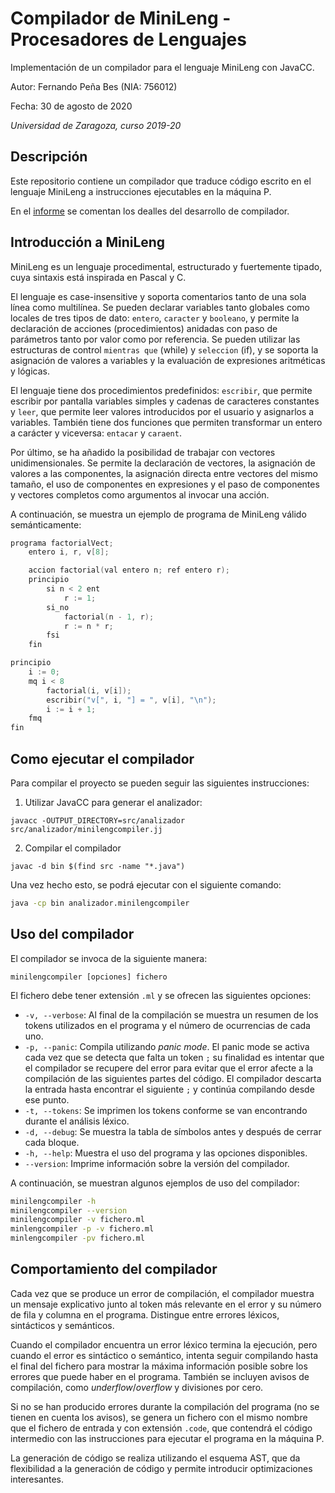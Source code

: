 # Compilador de MiniLeng - Procesadores de Lenguajes
Implementación de un compilador para el lenguaje MiniLeng con JavaCC.

Autor: Fernando Peña Bes (NIA: 756012)

Fecha: 30 de agosto de 2020

*Universidad de Zaragoza, curso 2019-20*

## Descripción
Este repositorio contiene un compilador que traduce código escrito en el lenguaje MiniLeng a instrucciones ejecutables en la máquina P.

En el [informe](doc/MiniLeng-Memoria/main.pdf) se comentan los dealles del desarrollo de compilador.

## Introducción a MiniLeng
MiniLeng es un lenguaje procedimental, estructurado y fuertemente tipado, cuya sintaxis está inspirada en Pascal y C.

El lenguaje es case-insensitive y soporta comentarios tanto de una sola línea como multilínea. Se pueden  declarar variables tanto globales como locales de tres tipos de dato: `entero`, `caracter` y `booleano`, y permite la declaración de acciones (procedimientos) anidadas con paso de parámetros tanto por valor como por referencia.
Se pueden utilizar las estructuras de control `mientras que` (while) y `seleccion` (if), y se soporta la asignación de valores a variables y la evaluación de expresiones aritméticas y lógicas.

El lenguaje tiene dos procedimientos predefinidos: `escribir`, que permite escribir por pantalla variables simples y cadenas de caracteres constantes y `leer`, que permite leer valores introducidos por el usuario y asignarlos a variables. También tiene dos funciones que permiten transformar un entero a carácter y viceversa: `entacar` y `caraent`.

Por último, se ha añadido la posibilidad de trabajar con vectores unidimensionales. Se permite la declaración de vectores, la asignación de valores a las componentes, la asignación directa entre vectores del mismo tamaño, el uso de componentes en expresiones y el paso de componentes y vectores completos como argumentos al invocar una acción.

A continuación, se muestra un ejemplo de programa de MiniLeng válido semánticamente:

```c
programa factorialVect;
    entero i, r, v[8];

    accion factorial(val entero n; ref entero r);
    principio
        si n < 2 ent
            r := 1;
        si_no
            factorial(n - 1, r);
            r := n * r;
        fsi
    fin

principio
    i := 0;
    mq i < 8
        factorial(i, v[i]);
        escribir("v[", i, "] = ", v[i], "\n");
        i := i + 1;
    fmq
fin
```

## Como ejecutar el compilador
Para compilar el proyecto se pueden seguir las siguientes instrucciones:

1. Utilizar JavaCC para generar el analizador:
```
javacc -OUTPUT_DIRECTORY=src/analizador src/analizador/minilengcompiler.jj
```

2. Compilar el compilador
```
javac -d bin $(find src -name "*.java")
```
Una vez hecho esto, se podrá ejecutar con el siguiente comando:

```bash
java -cp bin analizador.minilengcompiler
```

## Uso del compilador
El compilador se invoca de la siguiente manera:
```
minilengcompiler [opciones] fichero
```

El fichero debe tener extensión `.ml` y se ofrecen las siguientes opciones:

* `-v, --verbose`: Al final de la compilación se muestra un resumen de los tokens utilizados en el programa y el número de ocurrencias de cada uno.
* `-p, --panic`: Compila utilizando *panic mode*. El panic mode se activa cada vez que se detecta que falta un token `;` su finalidad es intentar que el compilador se recupere del error para evitar que el error afecte a la compilación de las siguientes partes del código. El compilador descarta la entrada hasta encontrar el siguiente `;` y continúa compilando desde ese punto.
* `-t, --tokens`: Se imprimen los tokens conforme se van encontrando durante el análisis léxico.
* `-d, --debug`: Se muestra la tabla de símbolos antes y después de cerrar cada bloque.
* `-h, --help`: Muestra el uso del programa y las opciones disponibles.
* `--version`: Imprime información sobre la versión del compilador.

A continuación, se muestran algunos ejemplos de uso del compilador:

```bash
minilengcompiler -h
minilengcompiler --version
minilengcompiler -v fichero.ml
minlengcompiler -p -v fichero.ml
minlengcompiler -pv fichero.ml
```

## Comportamiento del compilador
Cada vez que se produce un error de compilación, el compilador muestra un mensaje explicativo junto al token más relevante en el error y su número de fila y columna en el programa. Distingue entre errores léxicos, sintácticos y semánticos.

Cuando el compilador encuentra un error léxico termina la ejecución, pero cuando el error es sintáctico o semántico, intenta seguir compilando hasta el final del fichero para mostrar la máxima información posible sobre los errores que puede haber en el programa. También se incluyen avisos de compilación, como *underflow*/*overflow* y divisiones por cero.

Si no se han producido errores durante la compilación del programa (no se tienen en cuenta los avisos), se genera un fichero con el mismo nombre que el fichero de entrada y con extensión `.code`, que contendrá el código intermedio con las instrucciones para ejecutar el programa en la máquina P.

 La generación de código se realiza utilizando el esquema AST, que da flexibilidad a la generación de código y permite introducir optimizaciones interesantes.
